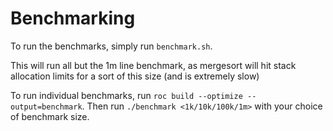 # Benchmarking

To run the benchmarks, simply run `benchmark.sh`. 

This will run all but the 1m line benchmark, as mergesort will hit stack allocation limits for a sort of this size (and is extremely slow)

To run individual benchmarks, run `roc build --optimize --output=benchmark`. Then run `./benchmark <1k/10k/100k/1m>` with your choice of benchmark size.